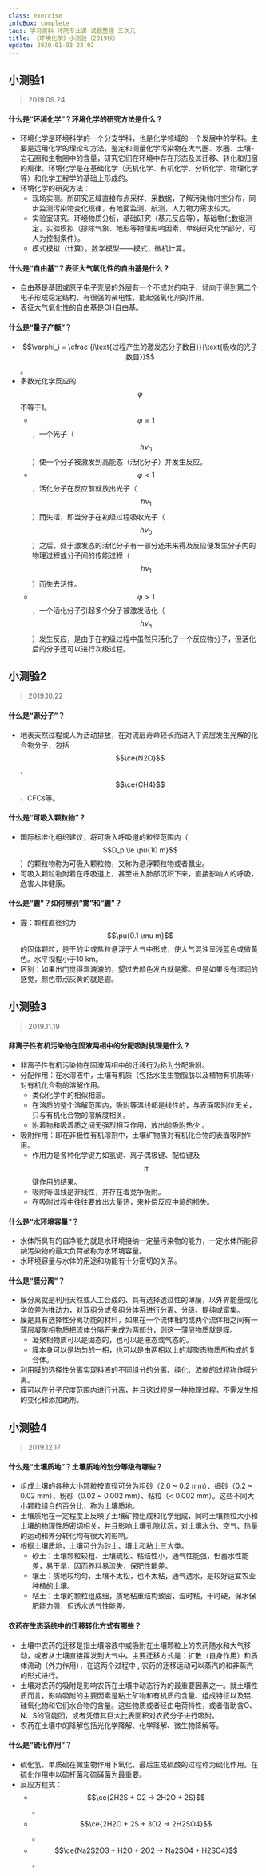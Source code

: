 ```yaml
---
class: exercise
infoBox: complete
tags: 学习资料 环院专业课 试题整理 三次元
title: 《环境化学》小测验（2019秋）
update: 2020-01-03 23:02
---
```

<style>
    h2 {
        page-break-before: always;
    }

    style + h2 {
        page-break-before: avoid;
    }
</style>

## 小测验1
> 2019.09.24

#### 什么是“环境化学”？环境化学的研究方法是什么？
- 环境化学是环境科学的一个分支学科，也是化学领域的一个发展中的学科。主要是运用化学的理论和方法，鉴定和测量化学污染物在大气圈、水圈、土壤-岩石圈和生物圈中的含量，研究它们在环境中存在形态及其迁移、转化和归宿的规律。环境化学是在基础化学（无机化学、有机化学、分析化学、物理化学等）和化学工程学的基础上形成的。
- 环境化学的研究方法：
  - 现场实测。所研究区域直接布点采样、采数据，了解污染物时空分布，同步监测污染物变化规律，有地面监测、航测，人力物力需求较大。
  - 实验室研究。环境物质分析，基础研究（基元反应等），基础物化数据测定，实验模拟（排除气象、地形等物理影响因素，单纯研究化学部分，可人为控制条件）。
  - 模式模拟（计算）。数学模型——模式，微机计算。

#### 什么是“自由基”？表征大气氧化性的自由基是什么？
- 自由基是基团或原子电子壳层的外层有一个不成对的电子，倾向于得到第二个电子形成稳定结构，有很强的亲电性，能起强氧化剂的作用。
- 表征大气氧化性的自由基是OH自由基。

#### 什么是“量子产额”？
- $$\varphi_i = \cfrac {i\text{过程产生的激发态分子数目}}{\text{吸收的光子数目}}$$。
- 多数光化学反应的$$\varphi$$不等于1。
  - $$\varphi = 1$$，一个光子（$$h\nu_0$$）使一个分子被激发到高能态（活化分子）并发生反应。
  - $$\varphi < 1$$，活化分子在反应前就放出光子（$$h\nu_1$$）而失活，即当分子在初级过程吸收光子（$$h\nu_0$$）之后，处于激发态的活化分子有一部分还未来得及反应便发生分子内的物理过程或分子间的传能过程（$$h\nu_1$$）而失去活性。
  - $$\varphi > 1$$，一个活化分子引起多个分子被激发活化（$$h\nu_n$$）发生反应，是由于在初级过程中虽然只活化了一个反应物分子，但活化后的分子还可以进行次级过程。

## 小测验2
> 2019.10.22

#### 什么是“源分子”？
- 地表天然过程或人为活动排放，在对流层寿命较长而进入平流层发生光解的化合物分子，包括$$\ce{N2O}$$、$$\ce{CH4}$$、CFCs等。

#### 什么是“可吸入颗粒物”？
- 国际标准化组织建议，将可吸入呼吸道的粒径范围内（$$D_p \le \pu{10 m}$$）的颗粒物称为可吸入颗粒物，又称为悬浮颗粒物或者飘尘。
- 可吸入颗粒物附着在呼吸道上，甚至进入肺部沉积下来，直接影响人的呼吸，危害人体健康。

#### 什么是“霾”？如何辨别“雾”和“霾”？
- 霾：颗粒直径约为$$\pu{0.1 \mu m}$$的固体颗粒，是干的尘或盐粒悬浮于大气中形成，使大气混浊呈浅蓝色或微黄色。水平视程小于10 km。
- 区别：如果出门觉得湿漉漉的，望过去颜色发白就是雾。但是如果没有湿润的感觉，颜色带点灰黄的就是霾。

## 小测验3
> 2019.11.19

#### 非离子性有机污染物在固液两相中的分配吸附机理是什么？
- 非离子性有机污染物在固液两相中的迁移行为称为分配吸附。
- 分配作用：在水溶液中，土壤有机质（包括水生生物脂肪以及植物有机质等）对有机化合物的溶解作用。
  - 类似化学中的相似相溶。
  - 在溶质的整个溶解范围内，吸附等温线都是线性的，与表面吸附位无关，只与有机化合物的溶解度相关。
  - 附着物和吸着质之间无强烈相互作用，放出的吸附热少 。
- 吸附作用：即在非极性有机溶剂中，土壤矿物质对有机化合物的表面吸附作用。
  - 作用力是各种化学键力如氢键、离子偶极键、配位键及$$\pi$$键作用的结果。
  - 吸附等温线是非线性，并存在着竞争吸附。
  - 在吸附过程中往往要放出大量热，来补偿反应中熵的损失。

#### 什么是“水环境容量”？
- 水体所具有的自净能力就是水环境接纳一定量污染物的能力，一定水体所能容纳污染物的最大负荷被称为水环境容量。
- 水环境容量与水体的用途和功能有十分密切的关系。

#### 什么是“膜分离”？
- 膜分离就是利用天然或人工合成的、具有选择透过性的薄膜，以外界能量或化学位差为推动力，对双组分或多组分体系进行分离、分级、提纯或富集。
- 膜是具有选择性分离功能的材料，如果在一个流体相内或两个流体相之间有一薄层凝聚相物质把流体分隔开来成为两部分，则这一薄层物质就是膜。
  - 凝聚相物质可以是固态的，也可以是液态或气态的。
  - 膜本身可以是均匀的一相，也可以是由两相以上的凝聚态物质所构成的复合体。
- 利用膜的选择性分离实现料液的不同组分的分离、纯化、浓缩的过程称作膜分离。
- 膜可以在分子尺度范围内进行分离，并且这过程是一种物理过程，不需发生相的变化和添加助剂。

## 小测验4
> 2019.12.17

#### 什么是“土壤质地”？土壤质地的划分等级有哪些？
- 组成土壤的各种大小颗粒按直径可分为粗砂（2.0 ~ 0.2 mm）、细砂（0.2 ~ 0.02 mm）、粉砂（0.02 ~ 0.002 mm）、粘粒（< 0.002 mm）。这些不同大小颗粒组合的百分比，称为土壤质地。
- 土壤质地在一定程度上反映了土壤矿物组成和化学组成，同时土壤颗粒大小和土壤的物理性质密切相关，并且影响土壤孔隙状况，对土壤水分、空气、热量的运动和养分转化均有很大的影响。
- 根据土壤质地，土壤可分为砂土、壤土和粘土三大类。
  - 砂土：土壤颗粒较粗、土壤疏松、粘结性小，通气性能强，但蓄水性能差，易干旱，因而养料易流失，保肥性能差。
  - 壤土：质地较均匀，土壤不太松，也不太粘，通气透水，是较好适宜农业种植的土壤。
  - 粘土：土壤的颗粒组成细，质地粘重结构致密，湿时粘，干时硬，保水保肥能力强，但透水透气性能差。

#### 农药在生态系统中的迁移转化方式有哪些？
- 土壤中农药的迁移是指土壤溶液中或吸附在土壤颗粒上的农药随水和大气移动，或者从土壤直接挥发到大气中。主要迁移方式是：扩散（自身作用）和质体流动（外力作用），在这两个过程中 , 农药的迁移运动可以蒸汽的和非蒸汽的形式进行。
- 土壤对农药的吸附是影响农药在土壤中动态行为的最重要因素之一。就土壤性质而言，影响吸附的主要因素是粘土矿物和有机质的含量、组成特征以及铝、硅氧化物和它们水合物的含量。这些物质或者经由电荷特性，或者借助含O、N、S的官能团，或者凭借其巨大比表面积对农药分子进行吸附。
- 农药在土壤中的降解包括光化学降解、化学降解、微生物降解等。

#### 什么是“硫化作用”？
- 硫化氢、单质硫在微生物作用下氧化，最后生成硫酸的过程称为硫化作用。在硫化作用中以硫杆菌和硫磺菌为最重要。
- 反应方程式：
  - $$\ce{2H2S + O2 -> 2H2O + 2S}$$。
  - $$\ce{2H2O + 2S + 3O2 -> 2H2SO4}$$。
  - $$\ce{Na2S2O3 + H2O + 2O2 -> Na2SO4 + H2SO4}$$。
